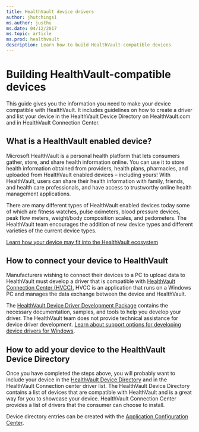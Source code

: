 ```yaml
---
title: HealthVault device drivers
author: jhutchings1
ms.author: justhu
ms.date: 04/12/2017
ms.topic: article
ms.prod: healthvault
description: Learn how to build HealthVault-compatible devices
---
```


Building HealthVault-compatible devices
=======================================

This guide gives you the information you need to make your device compatible with HealthVault. It includes guidelines on how to create a driver and list your device in the HealthVault Device Directory on HealthVault.com and in HealthVault Connection Center.

What is a HealthVault enabled device?
-------------------------------------

Microsoft HealthVault is a personal health platform that lets consumers gather, store, and share health information online. You can use it to store health information obtained from providers, health plans, pharmacies, and uploaded from HealthVault enabled devices – including yours! With HealthVault, users can share their health information with family, friends, and health care professionals, and have access to trustworthy online health management applications.

There are many different types of HealthVault enabled devices today some of which are fitness watches, pulse oximeters, blood pressure devices, peak flow meters, weight/body composition scales, and pedometers. The HealthVault team encourages the addition of new device types and different varieties of the current device types.

<a href="/healthvault/introduction/ecosystem.md" id="PageContent_14026_2">Learn how your device may fit into the HealthVault ecosystem</a> 

How to connect your device to HealthVault
-----------------------------------------

Manufacturers wishing to connect their devices to a PC to upload data to HealthVault must develop a driver that is compatible with [HealthVault Connection Center (HVCC).](https://www.healthvault.com/connection-center) HVCC is an application that runs on a Windows PC and manages the data exchange between the device and HealthVault.

The [HealthVault Device Driver Development Package](https://www.microsoft.com/en-us/download/details.aspx?id=26801) contains the necessary documentation, samples, and tools to help you develop your driver. The HealthVault team does not provide technical assistance for device driver development. [Learn about support options for developing device drivers for Windows](https://msdn.microsoft.com/library/windows/hardware/gg487428.aspx).

How to add your device to the HealthVault Device Directory
----------------------------------------------------------

Once you have completed the steps above, you will probably want to include your device in the [HealthVault Device Directory](https://account.healthvault.com/Directory?target=Devices) and in the HealthVault Connection center driver list. The HealthVault Device Directory contains a list of devices that are compatible with HealthVault and is a great way for you to showcase your device. HealthVault Connection Center provides a list of drivers that the consumer can choose to install.

Device directory entries can be created with the [Application Configuration Center](https://config.healthvault-ppe.com).
